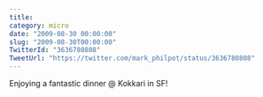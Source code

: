 ```yaml
---
title: 
category: micro
date: "2009-08-30 00:00:00"
slug: "2009-08-30T00:00:00"
TwitterId: "3636780808"
TweetUrl: "https://twitter.com/mark_philpot/status/3636780808"
---
```


Enjoying a fantastic dinner @ Kokkari in SF!
